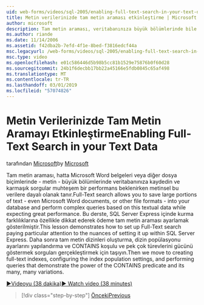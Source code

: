 ```yaml
---
uid: web-forms/videos/sql-2005/enabling-full-text-search-in-your-text-data
title: Metin verilerinizde tam metin araması etkinleştirme | Microsoft Docs
author: microsoft
description: Tam metin araması, veritabanınıza büyük bölümlerinde bile Microsoft Word belgeleri veya diğer dosya biçimlerinde - metin - kaydedin ve karmaşık qu. gerçekleştirmek olanak tanır...
ms.author: riande
ms.date: 11/14/2006
ms.assetid: f42dba2b-7efd-4f1e-8bed-f3816edcf44a
msc.legacyurl: /web-forms/videos/sql-2005/enabling-full-text-search-in-your-text-data
msc.type: video
ms.openlocfilehash: e01c586446d5b98b5cc81b1529e75876b0f60d28
ms.sourcegitcommit: 24b1f6decbb17bb22a45166e5fdb0845c65af498
ms.translationtype: MT
ms.contentlocale: tr-TR
ms.lasthandoff: 03/01/2019
ms.locfileid: "57074826"
---
```

<a name="enabling-full-text-search-in-your-text-data"></a><span data-ttu-id="a7ad9-103">Metin Verilerinizde Tam Metin Aramayı Etkinleştirme</span><span class="sxs-lookup"><span data-stu-id="a7ad9-103">Enabling Full-Text Search in your Text Data</span></span>
====================
<span data-ttu-id="a7ad9-104">tarafından [Microsoft](https://github.com/microsoft)</span><span class="sxs-lookup"><span data-stu-id="a7ad9-104">by [Microsoft](https://github.com/microsoft)</span></span>

<span data-ttu-id="a7ad9-105">Tam metin araması, hatta Microsoft Word belgeleri veya diğer dosya biçimlerinde - metin - büyük bölümlerinde veritabanınıza kaydedin ve karmaşık sorgular muhteşem bir performans beklenirken metinsel bu verilere dayalı olanak tanır.</span><span class="sxs-lookup"><span data-stu-id="a7ad9-105">Full-Text search allows you to save large portions of text - even Microsoft Word documents, or other file formats - into your database and perform complex queries based on this textual data while expecting great performance.</span></span> <span data-ttu-id="a7ad9-106">Bu derste, SQL Server Express içinde kurma farklılıklarına özellikle dikkat ederek ödeme tam metin araması ayarlamak gösterilmiştir.</span><span class="sxs-lookup"><span data-stu-id="a7ad9-106">This lesson demonstrates how to set up Full-Text search paying particular attention to the nuances of setting it up within SQL Server Express.</span></span> <span data-ttu-id="a7ad9-107">Daha sonra tam metin dizinleri oluşturma, dizin popülasyonu ayarlarını yapılandırma ve CONTAINS koşulu ve pek çok türevlerini gücünü göstermek sorguları gerçekleştirmek için taşıyın.</span><span class="sxs-lookup"><span data-stu-id="a7ad9-107">Then we move to creating full-text indexes, configuring the index population settings, and performing queries that demonstrate the power of the CONTAINS predicate and its many, many variations.</span></span>

[<span data-ttu-id="a7ad9-108">&#9654;Videoyu (38 dakika)</span><span class="sxs-lookup"><span data-stu-id="a7ad9-108">&#9654; Watch video (38 minutes)</span></span>](https://channel9.msdn.com/Blogs/ASP-NET-Site-Videos/enabling-full-text-search-in-your-text-data)

> [!div class="step-by-step"]
> [<span data-ttu-id="a7ad9-109">Önceki</span><span class="sxs-lookup"><span data-stu-id="a7ad9-109">Previous</span></span>](creating-and-using-stored-procedures.md)
